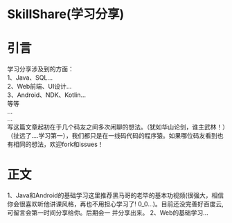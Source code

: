 # SkillShare(学习分享)  
# 引言
学习分享涉及到的方面：  
1、Java、SQL...  
2、Web前端、UI设计...  
3、Android、NDK、Kotlin...  
等等  
...  
...  
写这篇文章起初在于几个码友之间多次闲聊的想法。（犹如华山论剑，谁主武林！）（扯远了....学习第一），我们都只是在一线码代码的程序猿。如果哪位码友看到也有相同的想法，欢迎fork和issues！  
# 正文  
1、Java和Android的基础学习这里推荐黑马哥的老毕的基本功视频(很强大，相信你会很喜欢听他讲课风格，再也不用担心学习了! 0_0...)。目前还没完善好百度云,可留言会第一时间分享给你。后期会一
并分享出来。
2、Web的基础学习...